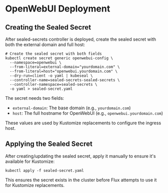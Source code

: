 # OpenWebUI Deployment

## Creating the Sealed Secret

After sealed-secrets controller is deployed, create the sealed secret with both the external domain and full host:

```console
# Create the sealed secret with both fields
kubectl create secret generic openwebui-config \
  --namespace=openwebui \
  --from-literal=external-domain="yourdomain.com" \
  --from-literal=host="openwebui.yourdomain.com" \
  --dry-run=client -o yaml | kubeseal \
  --controller-name=sealed-secrets-sealed-secrets \
  --controller-namespace=sealed-secrets \
  -o yaml > sealed-secret.yaml
```

The secret needs two fields:

- `external-domain`: The base domain (e.g., `yourdomain.com`)
- `host`: The full hostname for OpenWebUI (e.g., `openwebui.yourdomain.com`)

These values are used by Kustomize replacements to configure the ingress host.

## Applying the Sealed Secret

After creating/updating the sealed secret, apply it manually to ensure it's available for Kustomize:

```console
kubectl apply -f sealed-secret.yaml
```

This ensures the secret exists in the cluster before Flux attempts to use it for Kustomize replacements.
